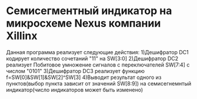 # Семисегментный индикатор на микросхеме Nexus компании Xillinx
Данная программа реализует следующие действия:
1)Дешифратор DC1 кодирует количество сочетаний "11" на SW[3:0]
2)Дешифратор DC2 реализует Побитовое умножение сигналов с переключателей SW[7:4] с числом "0101"
3)Дешифратор DC3 реализует функцию f=SW[0]&SW[1]&SW[2]^SW[3]
4)Выводит результат одного из пунктов(выбор пункта зависит от значений SW[8:9]) на семисегнемнтый индикатор(число индикаторов может быть изменено)
